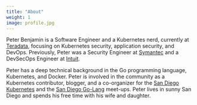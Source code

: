 ```yaml
---
title: "About"
weight: 1
image: profile.jpg
---
```


Peter Benjamin is a Software Engineer and a Kubernetes nerd, currently at [Teradata](https://www.teradata.com/), focusing on Kubernetes security, application security, and DevOps. 
Previously, Peter was a Security Engineer at [Symantec](https://www.symantec.com/) and a DevSecOps Engineer at [Intuit](http://www.intuit.com/).

Peter has a deep technical background in the Go programming language, Kubernetes, and Docker.
Peter is involved in the community as a Kubernetes contributor, blogger, and a co-organizer for the [San Diego Kubernetes](https://www.meetup.com/San-Diego-Kubernetes-Meetup/) and the [San Diego Go-Lang](https://www.meetup.com/sdgophers/) meet-ups.
Peter lives in sunny San Diego and spends his free time with his wife and daughter.

